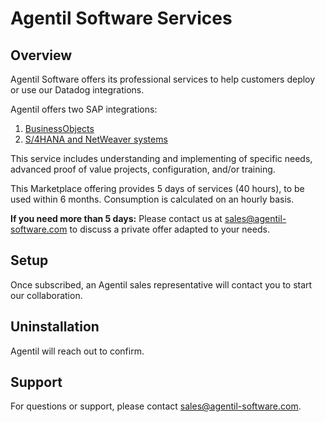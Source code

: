 # Agentil Software Services

## Overview
Agentil Software offers its professional services to help customers deploy or use our Datadog integrations.

Agentil offers two SAP integrations:
1. [BusinessObjects][1]
2. [S/4HANA and NetWeaver systems][2]

This service includes understanding and implementing of specific needs, advanced proof of value projects, configuration, and/or training.

This Marketplace offering provides 5 days of services (40 hours), to be used within 6 months. Consumption is calculated on an hourly basis.

**If you need more than 5 days:** Please contact us at [sales@agentil-software.com](mailto:sales@agentil-software.com) to discuss a private offer adapted to your needs.

## Setup
Once subscribed, an Agentil sales representative will contact you to start our collaboration.

## Uninstallation
Agentil will reach out to confirm.

## Support
For questions or support, please contact [sales@agentil-software.com](mailto:sales@agentil-software.com).

[1]: https://docs.datadoghq.com/integrations/agentil_software_sap_businessobjects/
[2]: https://docs.datadoghq.com/integrations/agentil_software_sap_netweaver/